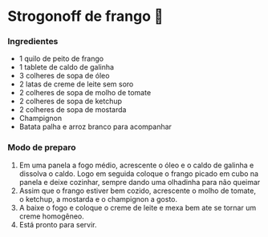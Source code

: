# Strogonoff de frango :chicken:

### Ingredientes

- 1 quilo de peito de frango 
- 1 tablete de caldo de galinha 
- 3 colheres de sopa de óleo
- 2 latas de creme de leite sem soro
- 2 colheres de sopa de molho de tomate
- 2 colheres de sopa de ketchup
- 2 colheres de sopa de mostarda
- Champignon
- Batata palha e arroz branco para acompanhar

### Modo de preparo

1. Em uma panela a fogo médio, acrescente o óleo e o caldo de galinha e dissolva o caldo. Logo em seguida coloque o frango picado em cubo na panela e deixe cozinhar, sempre dando uma olhadinha para não queimar 
2. Assim que o frango estiver bem cozido, acrescente o molho de tomate, o ketchup, a mostarda e o champignon a gosto.
3. A baixe o fogo e coloque o creme de leite e mexa bem ate se tornar um creme homogêneo.
4. Está pronto para servir.











